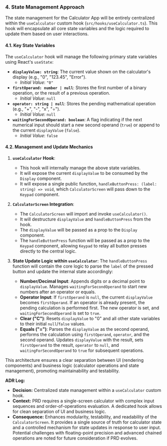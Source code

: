 ### 4. State Management Approach

The state management for the Calculator App will be entirely centralized within the `useCalculator` custom hook (`src/hooks/useCalculator.ts`). This hook will encapsulate all core state variables and the logic required to update them based on user interactions.

#### 4.1. Key State Variables

The `useCalculator` hook will manage the following primary state variables using React's `useState`:

*   **`displayValue: string`**: The current value shown on the calculator's display (e.g., "0", "123.45", "Error").
    *   *Initial Value*: `"0"`
*   **`firstOperand: number | null`**: Stores the first number of a binary operation, or the result of a previous operation.
    *   *Initial Value*: `null`
*   **`operator: string | null`**: Stores the pending mathematical operation (e.g., "+", "-", "x", "÷").
    *   *Initial Value*: `null`
*   **`waitingForSecondOperand: boolean`**: A flag indicating if the next numerical input should start a new second operand (`true`) or append to the current `displayValue` (`false`).
    *   *Initial Value*: `false`

#### 4.2. Management and Update Mechanics

1.  **`useCalculator` Hook**:
    *   This hook will internally manage the above state variables.
    *   It will expose the current `displayValue` to be consumed by the `Display` component.
    *   It will expose a single public function, `handleButtonPress: (label: string) => void`, which `CalculatorScreen` will pass down to the `Keypad` component.

2.  **`CalculatorScreen` Integration**:
    *   The `CalculatorScreen` will import and invoke `useCalculator()`.
    *   It will destructure `displayValue` and `handleButtonPress` from the hook.
    *   The `displayValue` will be passed as a prop to the `Display` component.
    *   The `handleButtonPress` function will be passed as a prop to the `Keypad` component, allowing `Keypad` to relay all button presses directly to the central logic.

3.  **State Update Logic within `useCalculator`**:
    The `handleButtonPress` function will contain the core logic to parse the `label` of the pressed button and update the internal state accordingly:

    *   **Number/Decimal Input**: Appends digits or a decimal point to `displayValue`. Manages `waitingForSecondOperand` to start new numbers after an operator or equals.
    *   **Operator Input**: If `firstOperand` is `null`, the current `displayValue` becomes `firstOperand`. If an operator is already present, the pending calculation is performed first. The new operator is set, and `waitingForSecondOperand` is set to `true`.
    *   **Clear ("C")**: Resets `displayValue` to "0" and all other state variables to their initial `null`/`false` values.
    *   **Equals ("=")**: Parses the `displayValue` as the second operand, performs the calculation using `firstOperand`, `operator`, and the second operand. Updates `displayValue` with the result, sets `firstOperand` to the result, `operator` to `null`, and `waitingForSecondOperand` to `true` for subsequent operations.

This architecture ensures a clear separation between UI (rendering components) and business logic (calculator operations and state management), promoting maintainability and testability.

**ADR Log:**

*   **Decision:** Centralized state management within a `useCalculator` custom hook.
*   **Context:** PRD requires a single-screen calculator with complex input sequences and order-of-operations evaluation. A dedicated hook allows for clean separation of UI and business logic.
*   **Consequence:** Enhances modularity, testability, and readability of the `CalculatorScreen`. It provides a single source of truth for calculator state and a controlled mechanism for state updates in response to user input. Potential challenges with floating-point precision and advanced chained operations are noted for future consideration if PRD evolves.